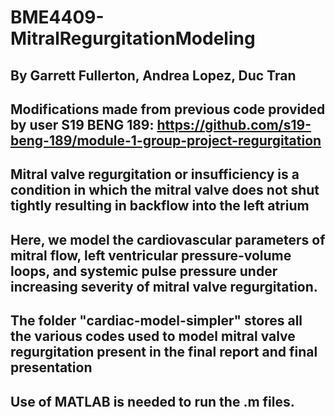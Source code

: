 # BME4409-MitralRegurgitationModeling
## By Garrett Fullerton, Andrea Lopez, Duc Tran
## Modifications made from previous code provided by user S19 BENG 189: https://github.com/s19-beng-189/module-1-group-project-regurgitation

## Mitral valve regurgitation or insufficiency is a condition in which the mitral valve does not shut tightly resulting in backflow into the left atrium
## Here, we model the cardiovascular parameters of mitral flow, left ventricular pressure-volume loops, and systemic pulse pressure under increasing severity of mitral valve regurgitation.
## The folder "cardiac-model-simpler" stores all the various codes used to model mitral valve regurgitation present in the final report and final presentation
## Use of MATLAB is needed to run the .m files.
